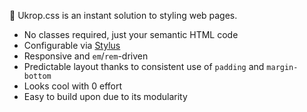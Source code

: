 🎍 Ukrop.css is an instant solution to styling web pages.

* No classes required, just your semantic HTML code
* Configurable via [Stylus](http://stylus-lang.com/)
* Responsive and `em`/`rem`-driven
* Predictable layout thanks to consistent use of `padding` and `margin-bottom`
* Looks cool with 0 effort
* Easy to build upon due to its modularity